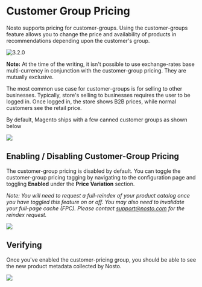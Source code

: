 # Customer Group Pricing

Nosto supports pricing for customer-groups. Using the customer-groups feature allows you to change the price and availability of products in recommendations depending upon the customer's group.

![3.2.0](https://img.shields.io/badge/nosto-3.2.0-green.svg)

**Note:** At the time of the writing, it isn't possible to use exchange-rates base multi-currency in conjunction with the customer-group pricing. They are mutually exclusive.

The most common use case for customer-groups is for selling to other businesses. Typically, store's selling to businesses requires the user to be logged in. Once logged in, the store shows B2B prices, while normal customers see the retail price.

By default, Magento ships with a few canned customer groups as shown below

![](https://user-images.githubusercontent.com/327432/31808213-d358ee30-b57a-11e7-8995-9820be4dd9ba.png)

## Enabling / Disabling Customer-Group Pricing

The customer-group pricing is disabled by default. You can toggle the customer-group pricing tagging by navigating to the configuration page and toggling **Enabled** under the **Price Variation** section.

_Note: You will need to request a full-reindex of your product catalog once you have toggled this feature on or off. You may also need to invalidate your full-page cache \(FPC\). Please contact support@nosto.com for the reindex request._

![](https://user-images.githubusercontent.com/327432/31808062-47d7a194-b57a-11e7-8cb2-5b3ec46582e9.png)

## Verifying

Once you've enabled the customer-pricing group, you should be able to see the new product metadata collected by Nosto.

![](https://user-images.githubusercontent.com/327432/31809630-42a24cea-b581-11e7-82d7-815ace2ff86e.png)

